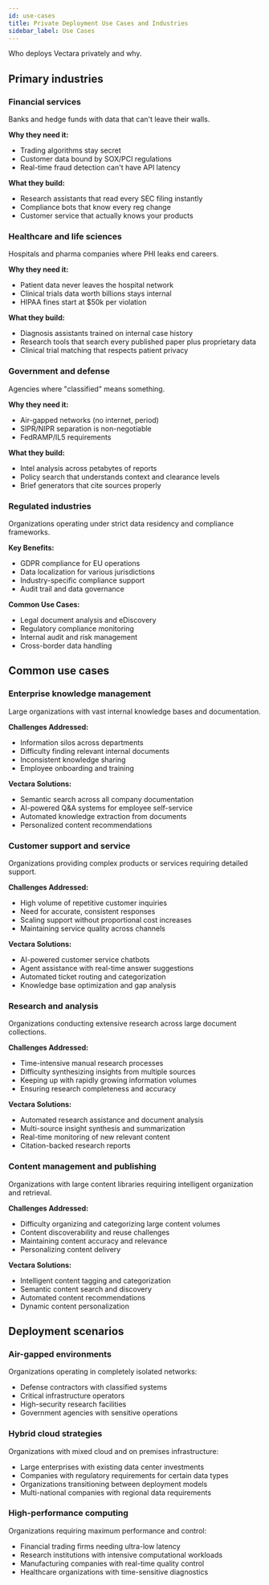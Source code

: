 ```yaml
---
id: use-cases
title: Private Deployment Use Cases and Industries
sidebar_label: Use Cases
---
```


Who deploys Vectara privately and why.

## Primary industries

### Financial services

Banks and hedge funds with data that can't leave their walls.

**Why they need it:**
- Trading algorithms stay secret
- Customer data bound by SOX/PCI regulations
- Real-time fraud detection can't have API latency

**What they build:**
- Research assistants that read every SEC filing instantly
- Compliance bots that know every reg change
- Customer service that actually knows your products

### Healthcare and life sciences

Hospitals and pharma companies where PHI leaks end careers.

**Why they need it:**
- Patient data never leaves the hospital network
- Clinical trials data worth billions stays internal
- HIPAA fines start at $50k per violation

**What they build:**
- Diagnosis assistants trained on internal case history
- Research tools that search every published paper plus proprietary data
- Clinical trial matching that respects patient privacy

### Government and defense

Agencies where "classified" means something.

**Why they need it:**
- Air-gapped networks (no internet, period)
- SIPR/NIPR separation is non-negotiable
- FedRAMP/IL5 requirements

**What they build:**
- Intel analysis across petabytes of reports
- Policy search that understands context and clearance levels
- Brief generators that cite sources properly

### Regulated industries

Organizations operating under strict data residency and compliance frameworks.

**Key Benefits:**
- GDPR compliance for EU operations
- Data localization for various jurisdictions
- Industry-specific compliance support
- Audit trail and data governance

**Common Use Cases:**
- Legal document analysis and eDiscovery
- Regulatory compliance monitoring
- Internal audit and risk management
- Cross-border data handling

## Common use cases

### Enterprise knowledge management

Large organizations with vast internal knowledge bases and documentation.

**Challenges Addressed:**
- Information silos across departments
- Difficulty finding relevant internal documents
- Inconsistent knowledge sharing
- Employee onboarding and training

**Vectara Solutions:**
- Semantic search across all company documentation
- AI-powered Q&A systems for employee self-service
- Automated knowledge extraction from documents
- Personalized content recommendations

### Customer support and service

Organizations providing complex products or services requiring detailed support.

**Challenges Addressed:**
- High volume of repetitive customer inquiries
- Need for accurate, consistent responses
- Scaling support without proportional cost increases
- Maintaining service quality across channels

**Vectara Solutions:**
- AI-powered customer service chatbots
- Agent assistance with real-time answer suggestions
- Automated ticket routing and categorization
- Knowledge base optimization and gap analysis

### Research and analysis

Organizations conducting extensive research across large document collections.

**Challenges Addressed:**
- Time-intensive manual research processes
- Difficulty synthesizing insights from multiple sources
- Keeping up with rapidly growing information volumes
- Ensuring research completeness and accuracy

**Vectara Solutions:**
- Automated research assistance and document analysis
- Multi-source insight synthesis and summarization
- Real-time monitoring of new relevant content
- Citation-backed research reports

### Content management and publishing

Organizations with large content libraries requiring intelligent organization and retrieval.

**Challenges Addressed:**
- Difficulty organizing and categorizing large content volumes
- Content discoverability and reuse challenges
- Maintaining content accuracy and relevance
- Personalizing content delivery

**Vectara Solutions:**
- Intelligent content tagging and categorization
- Semantic content search and discovery
- Automated content recommendations
- Dynamic content personalization

## Deployment scenarios

### Air-gapped environments

Organizations operating in completely isolated networks:
- Defense contractors with classified systems
- Critical infrastructure operators
- High-security research facilities
- Government agencies with sensitive operations

### Hybrid cloud strategies

Organizations with mixed cloud and on premises infrastructure:
- Large enterprises with existing data center investments
- Companies with regulatory requirements for certain data types
- Organizations transitioning between deployment models
- Multi-national companies with regional data requirements

### High-performance computing

Organizations requiring maximum performance and control:
- Financial trading firms needing ultra-low latency
- Research institutions with intensive computational workloads
- Manufacturing companies with real-time quality control
- Healthcare organizations with time-sensitive diagnostics

